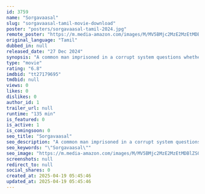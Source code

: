 ```yaml
---
id: 3759
name: "Sorgavaasal"
slug: "sorgavaasal-tamil-movie-download"
poster: "posters/sorgavaasal-tamil-2024.jpg"
remote_poster: "https://m.media-amazon.com/images/M/MV5BMjc2MzE2MzEtMDBlZS00YWQxLTlhODUtNTNjNjQxZGFlZGVmXkEyXkFqcGc@._V1_SX300.jpg"
original_language: "Tamil"
dubbed_in: null
released_date: "27 Dec 2024"
synopsis: "A common man imprisoned in a corrupt system questions whether jails truly rehabilitate or push individuals deeper into crime's abyss."
type: "movie"
rating: "6.8"
imdbid: "tt27179695"
tmdbid: null
views: 0
likes: 0
dislikes: 0
author_id: 1
trailer_url: null
runtime: "135 min"
is_featured: 0
is_active: 1
is_comingsoon: 0
seo_title: "Sorgavaasal"
seo_description: "A common man imprisoned in a corrupt system questions whether jails truly rehabilitate or push individuals deeper into crime's abyss."
seo_keywords: "\"Sorgavaasal\""
seo_image: "https://m.media-amazon.com/images/M/MV5BMjc2MzE2MzEtMDBlZS00YWQxLTlhODUtNTNjNjQxZGFlZGVmXkEyXkFqcGc@._V1_SX300.jpg"
screenshots: null
redirect_to: null
social_shares: 0
created_at: 2025-04-19 05:45:46
updated_at: 2025-04-19 05:45:46
---
```


